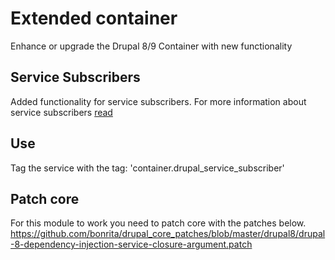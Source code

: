 # Extended container
Enhance or upgrade the Drupal 8/9 Container with new functionality

## Service Subscribers
Added functionality for service subscribers.
For more information about service subscribers [read](https://symfony.com/doc/3.4/service_container/service_subscribers_locators.html) 

## Use
Tag the service with the tag: 'container.drupal_service_subscriber'

## Patch core
For this module to work you need to patch core with the patches below.
https://github.com/bonrita/drupal_core_patches/blob/master/drupal8/drupal-8-dependency-injection-service-closure-argument.patch


